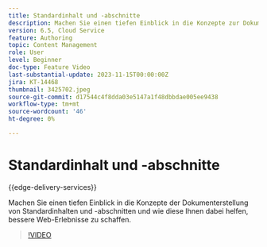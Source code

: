 ```yaml
---
title: Standardinhalt und -abschnitte
description: Machen Sie einen tiefen Einblick in die Konzepte zur Dokumenterstellung von Standardinhalten und -abschnitten.
version: 6.5, Cloud Service
feature: Authoring
topic: Content Management
role: User
level: Beginner
doc-type: Feature Video
last-substantial-update: 2023-11-15T00:00:00Z
jira: KT-14468
thumbnail: 3425702.jpeg
source-git-commit: d17544c4f8dda03e5147a1f48dbbdae005ee9438
workflow-type: tm+mt
source-wordcount: '46'
ht-degree: 0%

---
```



# Standardinhalt und -abschnitte

{{edge-delivery-services}}

Machen Sie einen tiefen Einblick in die Konzepte der Dokumenterstellung von Standardinhalten und -abschnitten und wie diese Ihnen dabei helfen, bessere Web-Erlebnisse zu schaffen.

>[!VIDEO](https://video.tv.adobe.com/v/3425702/?learn=on)
